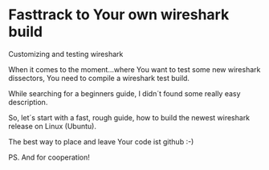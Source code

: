 # Fasttrack to Your own wireshark build
Customizing and testing wireshark

When it comes to the moment...where You want to test some new wireshark dissectors, 
You need to compile a wireshark test build.

While searching for a beginners guide, I didn´t found some really easy description.

So, let´s start with a fast, rough guide, how to build the newest wireshark release on Linux (Ubuntu).

The best way to place and leave Your code ist github :-)

PS. And for cooperation!
